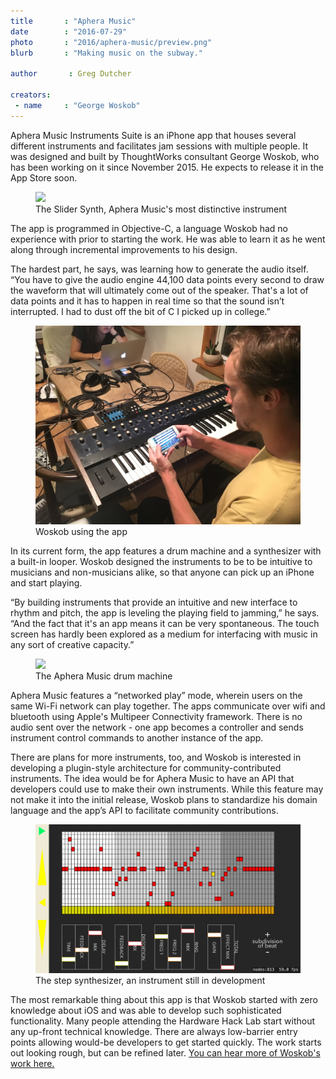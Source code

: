 ```yaml
---
title       : "Aphera Music"
date 		: "2016-07-29"
photo       : "2016/aphera-music/preview.png"
blurb       : "Making music on the subway."

author       : Greg Dutcher

creators:
 - name     : "George Woskob"
---
```


Aphera Music Instruments Suite is an iPhone app that houses several different instruments and facilitates jam sessions with multiple people.  It was designed and built by ThoughtWorks consultant George Woskob, who has been working on it since November 2015.  He expects to release it in the App Store soon.

<figure>
	<img src="/images/projects/2016/aphera-music/slider-synth.png">
	<figcaption>The Slider Synth, Aphera Music's most distinctive instrument</figcaption>
</figure>

The app is programmed in Objective-C, a language Woskob had no experience with prior to starting the work.  He was able to learn it as he went along through incremental improvements to his design.

The hardest part, he says, was learning how to generate the audio itself.  “You have to give the audio engine 44,100 data points every second to draw the waveform that will ultimately come out of the speaker. That's a lot of data points and it has to happen in real time so that the sound isn’t interrupted. I had to dust off the bit of C I picked up in college.”

<figure>
	<img src="/images/projects/2016/aphera-music/george.jpg">
	<figcaption>Woskob using the app</figcaption>
</figure>

In its current form, the app features a drum machine and a synthesizer with a built-in looper.  Woskob designed the instruments to be to be intuitive to musicians and non-musicians alike, so that anyone can pick up an iPhone and start playing.

“By building instruments that provide an intuitive and new interface to rhythm and pitch, the app is leveling the playing field to jamming,” he says.  “And the fact that it's an app means it can be very spontaneous. The touch screen has hardly been explored as a medium for interfacing with music in any sort of creative capacity.”

<figure>
	<img src="/images/projects/2016/aphera-music/drum-machine.png">
	<figcaption>The Aphera Music drum machine</figcaption>
</figure>

Aphera Music features a “networked play” mode, wherein users on the same Wi-Fi network can play together.  The apps communicate over wifi and bluetooth using Apple's Multipeer Connectivity framework.  There is no audio sent over the network - one app becomes a controller and sends instrument control commands to another instance of the app.

There are plans for more instruments, too, and Woskob is interested in developing a plugin-style architecture for community-contributed instruments.  The idea would be for Aphera Music to have an API that developers could use to make their own instruments.  While this feature may not make it into the initial release, Woskob plans to standardize his domain language and the app’s API to facilitate community contributions.

<figure>
	<img src="/images/projects/2016/aphera-music/step-synth.png">
	<figcaption>The step synthesizer, an instrument still in development</figcaption>
</figure>

The most remarkable thing about this app is that Woskob started with zero knowledge about iOS and was able to develop such sophisticated functionality.  Many people attending the Hardware Hack Lab start without any up-front technical knowledge.  There are always low-barrier entry points allowing would-be developers to get started quickly.  The work starts out looking rough, but can be refined later. <a href="https://soundcloud.com/georgewoskob">You can hear more of Woskob's work here.</a>
